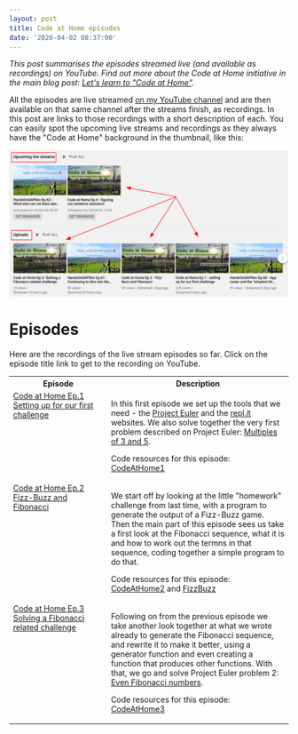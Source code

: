 ```yaml
---
layout: post
title: Code at Home episodes
date: '2020-04-02 08:37:00'
---
```


_This post summarises the episodes streamed live (and available as recordings) on YouTube. Find out more about the Code at Home initiative in the main blog post: [Let's learn to "Code at Home"](/2020/03/24/code-at-home/)._

All the episodes are live streamed [on my YouTube channel](https://youtube.com/djadams-qmacro) and are then available on that same channel after the streams finish, as recordings. In this post are links to those recordings with a short description of each. You can easily spot the upcoming live streams and recordings as they always have the "Code at Home" background in the thumbnail, like this:

![Code at Home video thumbnails](/content/images/2020/04/cahthumbnails.png)

# Episodes

Here are the recordings of the live stream episodes so far. Click on the episode title link to get to the recording on YouTube.

<table>
  <tr>
    <th width="35%">Episode</th>
    <th>Description</th>
  </tr>
  <tr>
    <td valign="top">
      <a href="https://www.youtube.com/watch?v=X7gtbWiHTBY">Code at Home Ep.1<br>Setting up for our first challenge</a>
    </td>
    <td valign="top">
      <p>In this first episode we set up the tools that we need - the <a href="https://projecteuler.net">Project Euler</a> and the <a href="https://repl.it">repl.it</a> websites. We also solve together the very first problem described on Project Euler: <a href="https://projecteuler.net/problem=1">Multiples of 3 and 5</a>.</p>
      <p>Code resources for this episode: <a href="https://repl.it/@qmacro/CodeAtHome1">CodeAtHome1</a></p>
    </td>
  </tr>
  <tr>
    <td valign="top">
      <a href="https://www.youtube.com/watch?v=cfGQ-K7dvfg">Code at Home Ep.2<br>Fizz-Buzz and Fibonacci</a>
    </td>
    <td valign="top">
      <p>We start off by looking at the little "homework" challenge from last time, with a program to generate the output of a Fizz-Buzz game. Then the main part of this episode sees us take a first look at the Fibonacci sequence, what it is and how to work out the termns in that sequence, coding together a simple program to do that.</p>
      <p>Code resources for this episode: <a href="https://repl.it/@qmacro/CodeAtHome2">CodeAtHome2</a> and <a href="https://repl.it/@qmacro/FizzBuzz">FizzBuzz</a></p>
    </td>
  </tr>
  <tr>
    <td valign="top">
      <a href="https://www.youtube.com/watch?v=tYt7SsGbhu4">Code at Home Ep.3<br>Solving a Fibonacci related challenge</a>
    </td>
    <td valign="top">
      <p>Following on from the previous episode we take another look together at what we wrote already to generate the Fibonacci sequence, and rewrite it to make it better, using a generator function and even creating a function that produces other functions. With that, we go and solve Project Euler problem 2: <a href="https://projecteuler.net/problem=2">Even Fibonacci numbers</a>.</p>
      <p>Code resources for this episode: <a href="https://repl.it/@qmacro/CodeAtHome3">CodeAtHome3</a></p>
    </td>
  </tr>
</table>
  
